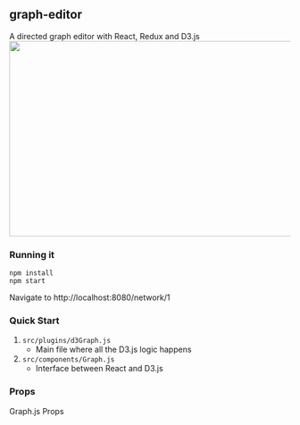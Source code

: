 ## graph-editor
A directed graph editor with React, Redux and D3.js
<img src="https://github.com/jtraviesor/graph-editor/raw/master/misc/sc2.png" width="515" height="350"/>

### Running it

```
npm install
npm start
```
Navigate to http://localhost:8080/network/1

### Quick Start
1. `src/plugins/d3Graph.js`
   * Main file where all the D3.js logic happens 
2. `src/components/Graph.js`
   * Interface between React and D3.js


### Props
Graph.js Props

